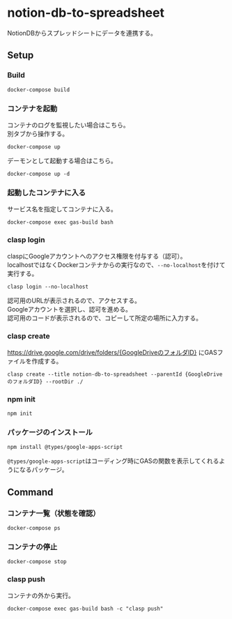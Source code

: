 # notion-db-to-spreadsheet
NotionDBからスプレッドシートにデータを連携する。

## Setup

### Build
```
docker-compose build
```

### コンテナを起動
コンテナのログを監視したい場合はこちら。  
別タブから操作する。
```
docker-compose up
```

デーモンとして起動する場合はこちら。
```
docker-compose up -d
```

### 起動したコンテナに入る
サービス名を指定してコンテナに入る。
```
docker-compose exec gas-build bash
```

### clasp login
claspにGoogleアカウントへのアクセス権限を付与する（認可）。  
localhostではなくDockerコンテナからの実行なので、`--no-localhost`を付けて実行する。
```
clasp login --no-localhost
```
認可用のURLが表示されるので、アクセスする。  
Googleアカウントを選択し、認可を進める。  
認可用のコードが表示されるので、コピーして所定の場所に入力する。

### clasp create
https://drive.google.com/drive/folders/{GoogleDriveのフォルダID}
にGASファイルを作成する。
```
clasp create --title notion-db-to-spreadsheet --parentId {GoogleDriveのフォルダID} --rootDir ./
```

### npm init
```
npm init
```

### パッケージのインストール
```
npm install @types/google-apps-script
```
`@types/google-apps-script`はコーディング時にGASの関数を表示してくれるようになるパッケージ。

## Command

### コンテナ一覧（状態を確認）
```
docker-compose ps
```

### コンテナの停止
```
docker-compose stop
```

### clasp push
コンテナの外から実行。
```
docker-compose exec gas-build bash -c "clasp push"
```
